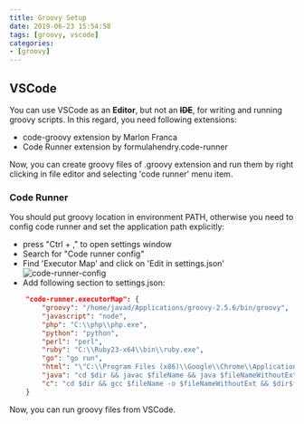 ```yaml
---
title: Groovy Setup
date: 2019-06-23 15:54:58
tags: [groovy, vscode]
categories:
- [groovy]
---
```


## VSCode
You can use VSCode as an **Editor**, but not an **~~IDE~~**, for writing and running groovy scripts. In this regard, you need following extensions:
- code-groovy extension by Marlon Franca
- Code Runner extension by formulahendry.code-runner

Now, you can create groovy files of .groovy extension and run them by right clicking in file editor and selecting 'code runner' menu item.

### Code Runner
You should put groovy location in environment PATH, otherwise you need to config code runner and set the application path explicitly:
- press "Ctrl + ," to open settings window
- Search for "Code runner config"
- Find 'Executor Map' and click on 'Edit in settings.json'
![code-runner-config](code-runner-config.png)
- Add following section to settings.json:
```json
    "code-runner.executorMap": {
        "groovy": "/home/javad/Applications/groovy-2.5.6/bin/groovy",
        "javascript": "node",
        "php": "C:\\php\\php.exe",
        "python": "python",
        "perl": "perl",
        "ruby": "C:\\Ruby23-x64\\bin\\ruby.exe",
        "go": "go run",
        "html": "\"C:\\Program Files (x86)\\Google\\Chrome\\Application\\chrome.exe\"",
        "java": "cd $dir && javac $fileName && java $fileNameWithoutExt",
        "c": "cd $dir && gcc $fileName -o $fileNameWithoutExt && $dir$fileNameWithoutExt"
    }
```

Now, you can run groovy files from VSCode.
